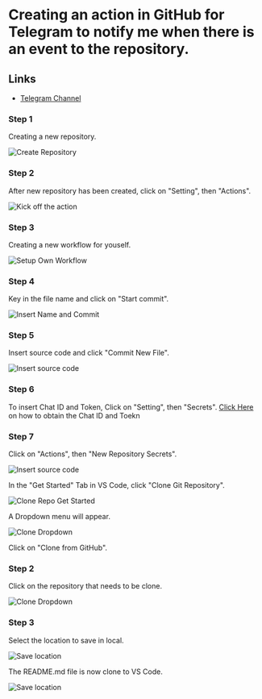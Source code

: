 # Creating an action in GitHub for Telegram to notify me when there is an event to the repository.

## Links

* [Telegram Channel](https://t.me/StayAliveClauAlways_bot)


### **Step 1**

Creating a new repository.

![Create Repository](https://github.com/ClaudineW/DevopsProject/blob/main/Images/CreateRepository.png)

### **Step 2**

After new repository has been created, click on "Setting", then "Actions".

![Kick off the action](Images/actiontab.png)

### **Step 3**

Creating a new workflow for youself.

![Setup Own Workflow](Images/Setupownworkflow.png)

### **Step 4**

Key in the file name and click on "Start commit".

![Insert Name and Commit](Images/NamestartCommit.png)

### **Step 5**

Insert source code and click "Commit New File".

![Insert source code](Images/sourcecode.png)

### **Step 6**

To insert Chat ID and Token, Click on "Setting", then "Secrets".
[Click Here](https://t.me/StayAliveClauAlways_bot) on how to obtain the Chat ID and Toekn

### **Step 7**

Click on "Actions", then "New Repository Secrets".

![Insert source code](Images/newreposecret.png)

In the "Get Started" Tab in VS Code, click "Clone Git Repository".

![Clone Repo Get Started](Images/GetStartedVSCode.png)

A Dropdown menu will appear.

![Clone Dropdown](Images/CloneDropDown1.png)

Click on "Clone from GitHub".

### **Step 2**

Click on the repository that needs to be clone.

![Clone Dropdown](Images/CloneGITrepoVScode.png)

### **Step 3**

Select the location to save in local.

![Save location](Images/savelocation.png)

The README.md file is now clone to VS Code.

![Save location](Images/ReadmeClone.png)
